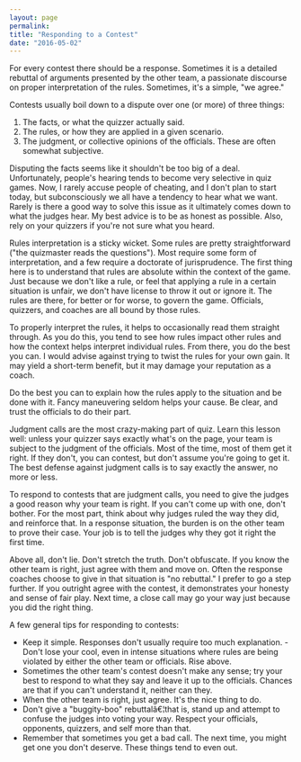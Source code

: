 ```yaml
---
layout: page
permalink: 
title: "Responding to a Contest"
date: "2016-05-02"
---
```


For every contest there should be a response. Sometimes it is a detailed rebuttal of arguments presented by the other team, a passionate discourse on proper interpretation of the rules. Sometimes, it's a simple, "we agree."

Contests usually boil down to a dispute over one (or more) of three things:

1. The facts, or what the quizzer actually said.
2. The rules, or how they are applied in a given scenario.
3. The judgment, or collective opinions of the officials. These are often somewhat subjective.

Disputing the facts seems like it shouldn't be too big of a deal. Unfortunately, people's hearing tends to become very selective in quiz games. Now, I rarely accuse people of cheating, and I don't plan to start today, but subconsciously we all have a tendency to hear what we want. Rarely is there a good way to solve this issue as it ultimately comes down to what the judges hear. My best advice is to be as honest as possible. Also, rely on your quizzers if you're not sure what you heard.

Rules interpretation is a sticky wicket. Some rules are pretty straightforward ("the quizmaster reads the questions"). Most require some form of interpretation, and a few require a doctorate of jurisprudence. The first thing here is to understand that rules are absolute within the context of the game. Just because we don't like a rule, or feel that applying a rule in a certain situation is unfair, we don't have license to throw it out or ignore it. The rules are there, for better or for worse, to govern the game. Officials, quizzers, and coaches are all bound by those rules.

To properly interpret the rules, it helps to occasionally read them straight through. As you do this, you tend to see how rules impact other rules and how the context helps interpret individual rules. From there, you do the best you can. I would advise against trying to twist the rules for your own gain. It may yield a short-term benefit, but it may damage your reputation as a coach.

Do the best you can to explain how the rules apply to the situation and be done with it. Fancy maneuvering seldom helps your cause. Be clear, and trust the officials to do their part.

Judgment calls are the most crazy-making part of quiz. Learn this lesson well: unless your quizzer says exactly what's on the page, your team is subject to the judgment of the officials. Most of the time, most of them get it right. If they don't, you can contest, but don't assume you're going to get it. The best defense against judgment calls is to say exactly the answer, no more or less.

To respond to contests that are judgment calls, you need to give the judges a good reason why your team is right. If you can't come up with one, don't bother. For the most part, think about why judges ruled the way they did, and reinforce that. In a response situation, the burden is on the other team to prove their case. Your job is to tell the judges why they got it right the first time.

Above all, don't lie. Don't stretch the truth. Don't obfuscate. If you know the other team is right, just agree with them and move on. Often the response coaches choose to give in that situation is "no rebuttal." I prefer to go a step further. If you outright agree with the contest, it demonstrates your honesty and sense of fair play. Next time, a close call may go your way just because you did the right thing.

A few general tips for responding to contests:

- Keep it simple. Responses don't usually require too much explanation. -Don't lose your cool, even in intense situations where rules are being violated by either the other team or officials. Rise above.
- Sometimes the other team's contest doesn't make any sense; try your best to respond to what they say and leave it up to the officials. Chances are that if you can't understand it, neither can they.
- When the other team is right, just agree. It's the nice thing to do.
- Don't give a "buggity-boo" rebuttalâ€¦that is, stand up and attempt to confuse the judges into voting your way. Respect your officials, opponents, quizzers, and self more than that.
- Remember that sometimes you get a bad call. The next time, you might get one you don't deserve. These things tend to even out.
